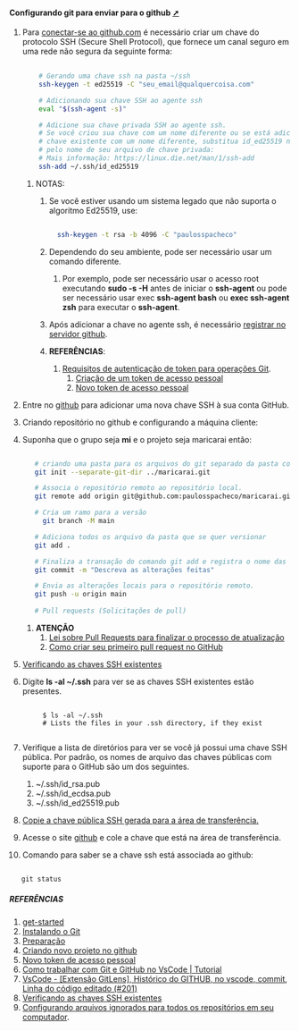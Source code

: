 <!-- markdownlint-disable-next-line -->
#### Configurando git para enviar para o github <a href="configurando_git_para_enviar_para_o_github.html" target="_blank" title="Pressione aqui para expandir este documento em nova aba." >  ➚ </a>

1. Para [conectar-se ao github.com](https://docs.github.com/en/authentication/connecting-to-github-with-ssh/generating-a-new-ssh-key-and-adding-it-to-the-ssh-agent) é necessário criar um chave do protocolo SSH (Secure Shell Protocol), que fornece um canal seguro em uma rede não segura da seguinte forma:

    ```sh
        
        # Gerando uma chave ssh na pasta ~/ssh
        ssh-keygen -t ed25519 -C "seu_email@qualquercoisa.com"           

        # Adicionando sua chave SSH ao agente ssh
        eval "$(ssh-agent -s)"

        # Adicione sua chave privada SSH ao agente ssh. 
        # Se você criou sua chave com um nome diferente ou se está adicionando uma 
        # chave existente com um nome diferente, substitua id_ed25519 no comando 
        # pelo nome de seu arquivo de chave privada:
        # Mais informação: https://linux.die.net/man/1/ssh-add
        ssh-add ~/.ssh/id_ed25519

    ```

   1. NOTAS:
      1. Se você estiver usando um sistema legado que não suporta o algoritmo Ed25519, use:

         ```sh

           ssh-keygen -t rsa -b 4096 -C "paulosspacheco"

         ```

      2. Dependendo do seu ambiente, pode ser necessário usar um comando diferente.
         1. Por exemplo, pode ser necessário usar o acesso root executando **sudo -s -H** antes de iniciar o **ssh-agent** ou pode ser necessário usar exec **ssh-agent bash** ou **exec ssh-agent zsh** para executar o **ssh-agent**.
      3. Após adicionar a chave no agente ssh, é necessário [registrar no servidor github](https://github.com/settings/keys).

      4. **REFERÊNCIAS**:
         1. [Requisitos de autenticação de token para operações Git](https://github.blog/2020-12-15-token-authentication-requirements-for-git-operations/).
            1. [Criação de um token de acesso pessoal](https://docs.github.com/en/authentication/keeping-your-account-and-data-secure/creating-a-personal-access-token)
            2. [Novo token de acesso pessoal](https://github.com/settings/tokens/new)

2. Entre no [github](https://docs.github.com/en/authentication/connecting-to-github-with-ssh/adding-a-new-ssh-key-to-your-github-account) para adicionar uma nova chave SSH à sua conta GitHub.

3. Criando repositório no github e configurando a máquina cliente:
4. Suponha que o grupo seja **mi** e o projeto seja maricarai então:

   ```sh
   
      # criando uma pasta para os arquivos do git separado da pasta corrente que se deseja versionar
      git init --separate-git-dir ../maricarai.git 

      # Associa o repositório remoto ao repositório local.          
      git remote add origin git@github.com:paulosspacheco/maricarai.git

      # Cria um ramo para a versão     
        git branch -M main                           

      # Adiciona todos os arquivo da pasta que se quer versionar
      git add .        

      # Finaliza a transação do comando git add e registra o nome das alterações feitas       
      git commit -m "Descreva as alterações feitas"

      # Envia as alterações locais para o repositório remoto.
      git push -u origin main                  
      
      # Pull requests (Solicitações de pull) 

   ```

   1. **ATENÇÃO**
      1. [Lei sobre Pull Requests para finalizar o processo de atualização](https://docs.github.com/en/pull-requests/collaborating-with-pull-requests/proposing-changes-to-your-work-with-pull-requests/about-pull-requests)
      2. [Como criar seu primeiro pull request no GitHub](https://m.youtube.com/watch?v=Du04jBWrv4A)

5. [Verificando as chaves SSH existentes](https://docs.github.com/en/authentication/connecting-to-github-with-ssh/checking-for-existing-ssh-keys)
6. Digite **ls -al ~/.ssh** para ver se as chaves SSH existentes estão presentes.

   ```shellScript
        
        $ ls -al ~/.ssh
        # Lists the files in your .ssh directory, if they exist
       
   ```

7. Verifique a lista de diretórios para ver se você já possui uma chave SSH pública. Por padrão, os nomes de arquivo das chaves públicas com suporte para o GitHub são um dos seguintes.
   1. ~/.ssh/id_rsa.pub
   2. ~/.ssh/id_ecdsa.pub
   3. ~/.ssh/id_ed25519.pub

8. [Copie a chave pública SSH gerada para a área de transferência.](https://docs.github.com/en/authentication/connecting-to-github-with-ssh/adding-a-new-ssh-key-to-your-github-account)

9. Acesse o site [github](https://github.com/settings/keys) e cole a chave que está na área de transferência.

10. Comando para saber se a chave ssh está associada ao github:

   ```powershell

      git status

   ```

##### REFERÊNCIAS

1. [get-started](https://docs.github.com/en/get-started)
2. [Instalando o Git](https://git-scm.com/book/pt-br/v2/Come%C3%A7ando-Instalando-o-Git)
3. [Preparação](https://githowto.com/pt-BR/setup)
4. [Criando novo projeto no github](https://github.com/new)
5. [Novo token de acesso pessoal](https://github.com/settings/tokens/new)
6. [Como trabalhar com Git e GitHub no VsCode | Tutorial](https://www.youtube.com/watch?v=HIqyLRKv-YE)
7. [VsCode - [Extensão GitLens], Histórico do GITHUB, no vscode, commit, Linha do código editado (#201)](https://www.youtube.com/watch?v=MbgR1rIDuy4)
8. [Verificando as chaves SSH existentes](https://docs.github.com/en/authentication/connecting-to-github-with-ssh/checking-for-existing-ssh-keys)
9. [Configurando arquivos ignorados para todos os repositórios em seu computador](https://docs.github.com/en/get-started/getting-started-with-git/ignoring-files).
